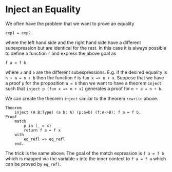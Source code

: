 # Inject an Equality

We often have the problem that we want to prove an equality

    exp1 = exp2

where the left hand side and the right hand side have a different
subexpression but are identical for the rest. In this case it is always
possible to define a function `f` and express the above goal as

    f a = f b

where `a` and `b` are the different subexpressions. E.g. if the desired
equality is `n + a = n + b` then the function `f` is `fun x => n + x`. Suppose
that we have a proof `p` for the proposition `a = b` then we want to have a
theorem `inject`  such that `inject p (fun x => n + x)` generates a proof for
`n + a = n + b`.

We can create the theorem `inject` similar to the theorem `rewrite` above.

    Theorem
        inject (A B:Type) (a b: A) (p:a=b) (f:A->B): f a = f b.
    Proof
        match
            p in (_ = x)
            return f a = f x
        with
            eq_refl => eq_refl
        end.

The trick is the same above. The goal of the match expression is `f a = f b`
which is mapped via the variable `x` into the inner context to `f a = f a`
which can be proved by `eq_refl`.




<!---
Local Variables:
mode: outline
coding: iso-latin-1
outline-regexp: "#+"
End:
-->
